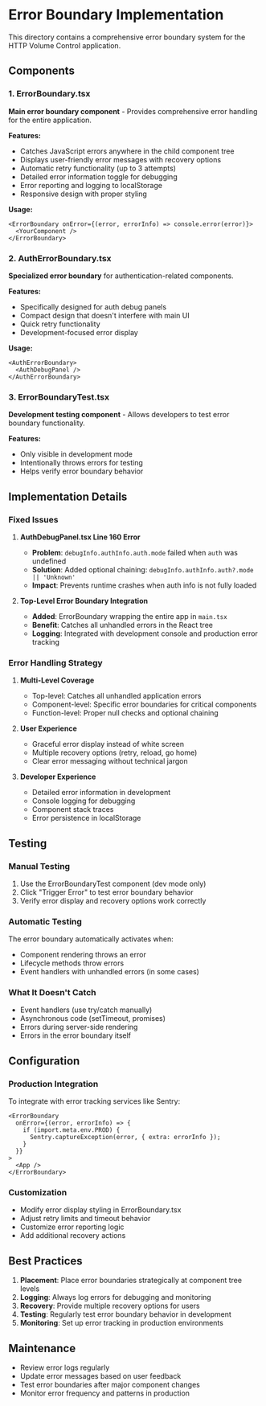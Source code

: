 # Error Boundary Implementation

This directory contains a comprehensive error boundary system for the HTTP Volume Control application.

## Components

### 1. ErrorBoundary.tsx
**Main error boundary component** - Provides comprehensive error handling for the entire application.

**Features:**
- Catches JavaScript errors anywhere in the child component tree
- Displays user-friendly error messages with recovery options
- Automatic retry functionality (up to 3 attempts)
- Detailed error information toggle for debugging
- Error reporting and logging to localStorage
- Responsive design with proper styling

**Usage:**
```tsx
<ErrorBoundary onError={(error, errorInfo) => console.error(error)}>
  <YourComponent />
</ErrorBoundary>
```

### 2. AuthErrorBoundary.tsx
**Specialized error boundary** for authentication-related components.

**Features:**
- Specifically designed for auth debug panels
- Compact design that doesn't interfere with main UI
- Quick retry functionality
- Development-focused error display

**Usage:**
```tsx
<AuthErrorBoundary>
  <AuthDebugPanel />
</AuthErrorBoundary>
```

### 3. ErrorBoundaryTest.tsx
**Development testing component** - Allows developers to test error boundary functionality.

**Features:**
- Only visible in development mode
- Intentionally throws errors for testing
- Helps verify error boundary behavior

## Implementation Details

### Fixed Issues
1. **AuthDebugPanel.tsx Line 160 Error**
   - **Problem**: `debugInfo.authInfo.auth.mode` failed when `auth` was undefined
   - **Solution**: Added optional chaining: `debugInfo.authInfo.auth?.mode || 'Unknown'`
   - **Impact**: Prevents runtime crashes when auth info is not fully loaded

2. **Top-Level Error Boundary Integration**
   - **Added**: ErrorBoundary wrapping the entire app in `main.tsx`
   - **Benefit**: Catches all unhandled errors in the React tree
   - **Logging**: Integrated with development console and production error tracking

### Error Handling Strategy

1. **Multi-Level Coverage**
   - Top-level: Catches all unhandled application errors
   - Component-level: Specific error boundaries for critical components
   - Function-level: Proper null checks and optional chaining

2. **User Experience**
   - Graceful error display instead of white screen
   - Multiple recovery options (retry, reload, go home)
   - Clear error messaging without technical jargon

3. **Developer Experience**
   - Detailed error information in development
   - Console logging for debugging
   - Component stack traces
   - Error persistence in localStorage

## Testing

### Manual Testing
1. Use the ErrorBoundaryTest component (dev mode only)
2. Click "Trigger Error" to test error boundary behavior
3. Verify error display and recovery options work correctly

### Automatic Testing
The error boundary automatically activates when:
- Component rendering throws an error
- Lifecycle methods throw errors
- Event handlers with unhandled errors (in some cases)

### What It Doesn't Catch
- Event handlers (use try/catch manually)
- Asynchronous code (setTimeout, promises)
- Errors during server-side rendering
- Errors in the error boundary itself

## Configuration

### Production Integration
To integrate with error tracking services like Sentry:

```tsx
<ErrorBoundary
  onError={(error, errorInfo) => {
    if (import.meta.env.PROD) {
      Sentry.captureException(error, { extra: errorInfo });
    }
  }}
>
  <App />
</ErrorBoundary>
```

### Customization
- Modify error display styling in ErrorBoundary.tsx
- Adjust retry limits and timeout behavior
- Customize error reporting logic
- Add additional recovery actions

## Best Practices

1. **Placement**: Place error boundaries strategically at component tree levels
2. **Logging**: Always log errors for debugging and monitoring
3. **Recovery**: Provide multiple recovery options for users
4. **Testing**: Regularly test error boundary behavior in development
5. **Monitoring**: Set up error tracking in production environments

## Maintenance

- Review error logs regularly
- Update error messages based on user feedback
- Test error boundaries after major component changes
- Monitor error frequency and patterns in production